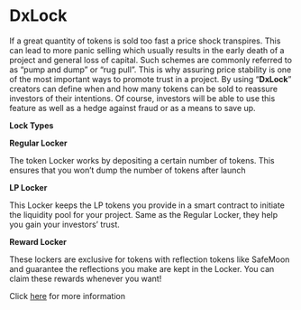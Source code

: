 # DxLock

If a great quantity of tokens is sold too fast a price shock transpires. This can lead to more panic selling which usually results in the early death of a project and general loss of capital. Such schemes are commonly referred to as “pump and dump” or “rug pull”. This is why assuring price stability is one of the most important ways to promote trust in a project. By using “**DxLock**” creators can define when and how many tokens can be sold to reassure investors of their intentions. Of course, investors will be able to use this feature as well as a hedge against fraud or as a means to save up.



**Lock Types**

**Regular Locker**

The token Locker works by depositing a certain number of tokens. This ensures that you won’t dump the number of tokens after launch

&#x20;**LP Locker**

This Locker keeps the LP tokens you provide in a smart contract to initiate the liquidity pool for your project. Same as the Regular Locker, they help you gain your investors’ trust.

&#x20;**Reward Locker**

These lockers are exclusive for tokens with reflection tokens like SafeMoon and guarantee the reflections you make are kept in the Locker. You can claim these rewards whenever you want!

&#x20;Click [here](https://medium.com/dxsale/dxlock-update-and-claim-update-3a98e6e43d94) for more information
